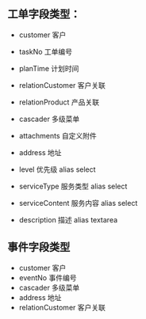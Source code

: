 ## 工单字段类型：
- customer          客户
- taskNo            工单编号
- planTime          计划时间

- relationCustomer  客户关联
- relationProduct   产品关联

- cascader          多级菜单
- attachments       自定义附件
- address           地址

- level             优先级        alias select
- serviceType       服务类型      alias select
- serviceContent    服务内容      alias select

- description       描述         alias textarea

## 事件字段类型
- customer          客户
- eventNo           事件编号
- cascader          多级菜单
- address           地址
- relationCustomer  客户关联